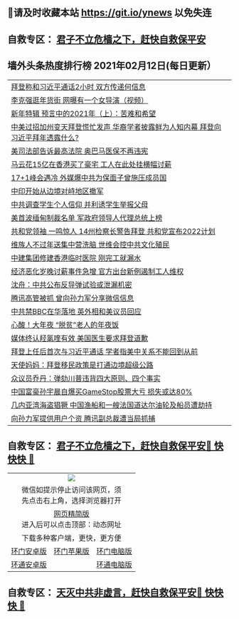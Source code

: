 ## 📩请及时收藏本站 https://git.io/ynews 以免失连</a>
## 自救专区： [君子不立危樯之下，赶快自救保平安 ](https://github.com/pwgy/td/blob/master/README.md)

## 墙外头条热度排行榜 2021年02月12日(每日更新）

 <table>
<tr><td colspan="2" align="left"><a href="https://xpzkndbkq.azureedge.net/?name=c1305644&key=qfahckuvbefdvfja&from=gy2">拜登称和习近平通话2小时 双方传递何信息</a></td></tr>
<tr><td colspan="2" align="left"><a href="https://xpzkndbkq.azureedge.net/?name=c1305664&key=qfahckuvbefdvfja&from=gy2">李克强逛年货街  网曝有一个女导演（视频）</a></td></tr>
<tr><td colspan="2" align="left"><a href="https://xpzkndbkq.azureedge.net/?name=c1305667&key=qfahckuvbefdvfja&from=gy2">新年特辑 预言中的2021年（上）：苦难和希望</a></td></tr>
<tr><td colspan="2" align="left"><a href="https://xpzkndbkq.azureedge.net/?name=c1305669&key=qfahckuvbefdvfja&from=gy2">中美过招加州变天拜登慌忙发声 华裔学者披露鲜为人知内幕 拜登向习近平拜年透露什么?</a></td></tr>
<tr><td colspan="2" align="left"><a href="https://xpzkndbkq.azureedge.net/?name=c1305639&key=qfahckuvbefdvfja&from=gy2">美司法部告诉最高法院 奥巴马医保不再违宪</a></td></tr>
<tr><td colspan="2" align="left"><a href="https://xpzkndbkq.azureedge.net/?name=c1305636&key=qfahckuvbefdvfja&from=gy2">马云花15亿在香港买了豪宅 工人在此处挂横幅讨薪</a></td></tr>
<tr><td colspan="2" align="left"><a href="https://xpzkndbkq.azureedge.net/?name=c1305638&key=qfahckuvbefdvfja&from=gy2">17+1峰会遇冷 外媒爆中共为保面子曾施压成员国</a></td></tr>
<tr><td colspan="2" align="left"><a href="https://xpzkndbkq.azureedge.net/?name=c1305581&key=qfahckuvbefdvfja&from=gy2">中印开始从边境对峙地区撤军</a></td></tr>
<tr><td colspan="2" align="left"><a href="https://xpzkndbkq.azureedge.net/?name=c1305642&key=qfahckuvbefdvfja&from=gy2">中共调查学生个人信仰 并利诱学生举报父母</a></td></tr>
<tr><td colspan="2" align="left"><a href="https://xpzkndbkq.azureedge.net/?name=c1305661&key=qfahckuvbefdvfja&from=gy2">美首波缅甸制裁名单 军政府领导人代理总统上榜</a></td></tr>
<tr><td colspan="2" align="left"><a href="https://xpzkndbkq.azureedge.net/?name=c1305617&key=qfahckuvbefdvfja&from=gy2">共和党领袖 一鸣惊人 14州检察长警告拜登 共和党宣布2022计划</a></td></tr>
<tr><td colspan="2" align="left"><a href="https://xpzkndbkq.azureedge.net/?name=c1305579&key=qfahckuvbefdvfja&from=gy2">维族人不过年送集中营洗脑 世维会控中共文化殖民</a></td></tr>
<tr><td colspan="2" align="left"><a href="https://xpzkndbkq.azureedge.net/?name=c1305666&key=qfahckuvbefdvfja&from=gy2">中建集团修建香港临时医院 刚完工就漏水</a></td></tr>
<tr><td colspan="2" align="left"><a href="https://xpzkndbkq.azureedge.net/?name=c1305607&key=qfahckuvbefdvfja&from=gy2">经济恶化岁晚讨薪事件急增 官方出台新例遏制工人维权</a></td></tr>
<tr><td colspan="2" align="left"><a href="https://xpzkndbkq.azureedge.net/?name=c1305591&key=qfahckuvbefdvfja&from=gy2">沈舟：中共公布反导弹试验或泄漏机密</a></td></tr>
<tr><td colspan="2" align="left"><a href="https://xpzkndbkq.azureedge.net/?name=c1305665&key=qfahckuvbefdvfja&from=gy2">腾讯高管被抓 曾向孙力军分享微信信息</a></td></tr>
<tr><td colspan="2" align="left"><a href="https://xpzkndbkq.azureedge.net/?name=c1305643&key=qfahckuvbefdvfja&from=gy2">中共禁BBC在华落地 英外相和美议员回应</a></td></tr>
<tr><td colspan="2" align="left"><a href="https://xpzkndbkq.azureedge.net/?name=c1305648&key=qfahckuvbefdvfja&from=gy2">心酸！大年夜 “脱贫”老人的年夜饭</a></td></tr>
<tr><td colspan="2" align="left"><a href="https://xpzkndbkq.azureedge.net/?name=c1305637&key=qfahckuvbefdvfja&from=gy2">媒体终认羟氯喹有效 美国医生要求拜登道歉</a></td></tr>
<tr><td colspan="2" align="left"><a href="https://xpzkndbkq.azureedge.net/?name=c1305606&key=qfahckuvbefdvfja&from=gy2">拜登上任后首次与习近平通话 学者指美中关系不能回到从前</a></td></tr>
<tr><td colspan="2" align="left"><a href="https://xpzkndbkq.azureedge.net/?name=c1305658&key=qfahckuvbefdvfja&from=gy2">天使妈妈：拜登移民政策是打通边境超级公路</a></td></tr>
<tr><td colspan="2" align="left"><a href="https://xpzkndbkq.azureedge.net/?name=c1305656&key=qfahckuvbefdvfja&from=gy2">众议员乔丹：弹劾川普违背四大原则、四个事实</a></td></tr>
<tr><td colspan="2" align="left"><a href="https://xpzkndbkq.azureedge.net/?name=c1305668&key=qfahckuvbefdvfja&from=gy2">中国富豪孙宇晨自爆买GameStop股票大亏 损失或达80%</a></td></tr>
<tr><td colspan="2" align="left"><a href="https://xpzkndbkq.azureedge.net/?name=c1305635&key=qfahckuvbefdvfja&from=gy2">几内亚湾海盗猖獗 中国渔船和一艘法国道达尔油轮及船员遭劫持</a></td></tr>
<tr><td colspan="2" align="left"><a href="https://xpzkndbkq.azureedge.net/?name=c1305611&key=qfahckuvbefdvfja&from=gy2">向孙力军提供用户个资 腾讯副总裁遭当局抓捕</a></td></tr>

</table>


 ## 自救专区： [君子不立危樯之下，赶快自救保平安🍎 快快快 📩](https://github.com/pwgy/td/blob/master/README.md)
 
<table>
  <tr>
    <td colspan="3" align="center"><img src="https://cdn.jsdelivr.net/gh/opipe/up/oGate65.jpg"/></td>
  </tr>
  <tr>
    <td colspan="3" align="center">微信如提示停止访问该网页，须<br/>先点击右上角，选择浏览器打开</td>
  <tr>
  <tr>
    <td colspan="3" align="center"><a href="https://gitcdn.xyz/cdn/otiny/up/master/show005.htm">网页精简版</a><br/>进入后可以点击顶部：动态网址</td>
  </tr>
  <tr>
    <td colspan="3" align="center">下载多种客户端，更快，更方便</td>
  <tr>
  <tr>
    <td align="center"><a href="https://cdn.jsdelivr.net/gh/opipe/up/oGatea.apk">环门安卓版</a></td>
    <td align="center"><a href="https://x.co/odisk">环门苹果版</a></td>
    <td align="center"><a href="https://cdn.jsdelivr.net/gh/opipe/up/oGate.zip">环门电脑版</a></td>
  </tr>
  <tr>
    <td align="center"><a href="https://cdn.jsdelivr.net/gh/opipe/up/oPipe.apk">环通安卓版</a></td>
    <td align="center"></td>
    <td align="center"><a href="https://raw.githubusercontent.com/opipe/up/master/oPipe.zip">环通电脑版</a></td>
  </tr>
  
</table>


 ## 自救专区： [天灭中共非虚言，赶快自救保平安🍎 快快快 📩](https://github.com/pwgy/td/blob/master/README.md)
